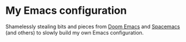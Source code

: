 # My Emacs configuration

Shamelessly stealing bits and pieces from [Doom Emacs](https://github.com/hlissner/doom-emacs) and [Spacemacs](https://github.com/syl20bnr/spacemacs) (and others) to slowly build my own Emacs configuration.